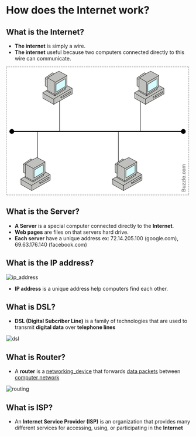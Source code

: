 # How does the Internet work?

## What is the Internet?

* **The internet** is simply a wire.
* **The internet** useful because two computers connected directly to this wire can communicate.

![internet_model](https://github.com/KLD-VN/Internet/blob/main/how_does_the_internet_work/internet_model.jpeg)

## What is the Server?

* **A Server** is a special computer connected directly to the **Internet**.
* **Web pages** are files on that servers hard drive.
* **Each server** have a unique address ex: 72.14.205.100 (google.com), 69.63.176.140 (facebook.com)

## What is the IP address?

![ip_address](https://github.com/KLD-VN]/Internet/how_does_the_internet_work/ip_address.png?raw=true)

* **IP address** is a unique address help computers find each other. 

## What is DSL?

* **DSL (Digital Subcriber Line)** is a family of technologies that are used to transmit **digital data** over **telephone lines**

![dsl](https://github.com/KLD-VN]/Internet/how_does_the_internet_work/dsl.jpeg?raw=true)

## What is Router?

* A **router** is a [networking_device] that forwards [data packets] between [computer network]

![routing](https://github.com/KLD-VN]/Internet/how_does_the_internet_work/routing.svg?raw=true)

## What is ISP?

* An **Internet Service Provider (ISP)** is an organization that provides many different services for accessing, using, or participating in the **Internet**

[networking_device]: https://en.wikipedia.org/wiki/Networking_device
[data packets]: https://en.wikipedia.org/wiki/Network_packet
[computer network]: https://en.wikipedia.org/wiki/Computer_network
